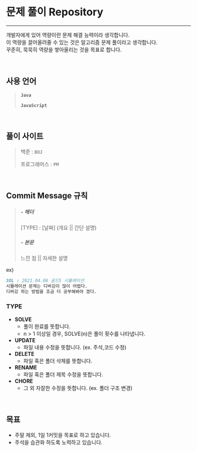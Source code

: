 # 문제 풀이 Repository

---

개발자에게 있어 역량이란 문제 해결 능력이라 생각합니다.<br/>
이 역량을 끌어올려줄 수 있는 것은 알고리즘 문제 풀이라고 생각합니다.<br/>
꾸준히, 묵묵히 역량을 쌓아올리는 것을 목표로 합니다.

<br/>

## 사용 언어

> **`Java`** 
>
> **`JavaScript`**

<br/>

## 풀이 사이트

> 백준 : `BOJ`
>
> 프로그래머스 : `PM`

<br/>

## Commit Message 규칙

> ##### - 헤더
>
> [TYPE] : [날짜] (개요 || 간단 설명)
>
> ##### - 본문
>
> 느낀 점 || 자세한 설명

ex) 

```markdown
SOL : 2021.04.06 골드5 시뮬레이션 
시뮬레이션 문제는 디버깅이 많이 어렵다. 
디버깅 하는 방법을 조금 더 공부해봐야 겠다.
```

### TYPE 

- **SOLVE**  
  -  풀이 완료를 뜻합니다. 
  - n > 1 이상일 경우, SOLVE(n)은 풀이 횟수를 나타냅니다. 
- **UPDATE**
  - 파일 내용 수정을 뜻합니다. (ex. 주석,코드 수정)
- **DELETE**
  - 파일 혹은 폴더 삭제를 뜻합니다. 
- **RENAME**
  - 파일 혹은 폴더 제목 수정을 뜻합니다.
- **CHORE**
  - 그 외 자잘한 수정을 뜻합니다. (ex. 폴더 구조 변경)

<br/>

## 목표

- 주말 제외, 1일 1커밋을 목표로 하고 있습니다. 
- 주석을 습관화 하도록 노력하고 있습니다. 

<br/>
